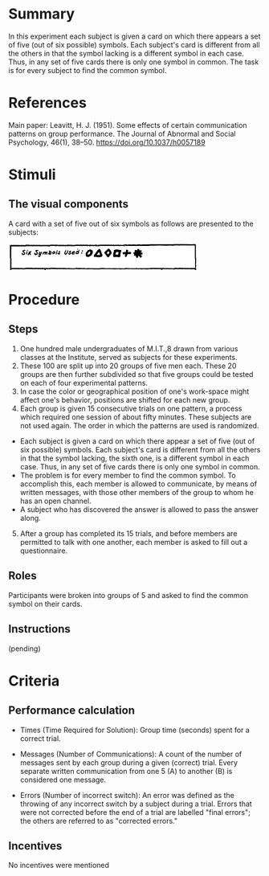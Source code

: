 # Summary
In this experiment each subject is given a card on which there appears a set of five (out of six possible) symbols. Each subject's card is different from all the others in that the symbol lacking is a different symbol in each case. Thus, in any set of five cards there is only one symbol in common. The task is for every subject to find the common symbol.

# References
Main paper: Leavitt, H. J. (1951). Some effects of certain communication patterns on group performance. The Journal of Abnormal and Social Psychology, 46(1), 38–50. https://doi.org/10.1037/h0057189

# Stimuli
## The visual components
A card with a set of five out of six symbols as follows are presented to the subjects:

![Alt text](/images/Find_the_common_symbol.jpg)

# Procedure
## Steps

1. One hundred male undergraduates of M.I.T.,8 drawn from various classes at the Institute, served as subjects for these experiments.
2. These 100 are split up into 20 groups of five men each. These 20 groups are then further subdivided so that five groups could be tested on each of four experimental patterns.
3. In case the color or geographical position of one's work-space might affect one's behavior, positions are shifted for each new group.
4. Each group is given 15 consecutive trials on one pattern, a process which required one session of about fifty minutes. These subjects are not used again. The order in which the patterns are used is randomized.
  - Each subject is given a card on which there appear a set of five (out of six possible) symbols. Each subject's card is different from all the others in that the symbol lacking, the sixth one, is a different symbol in each case. Thus, in any set of five cards there is only one symbol in common.
  - The problem is for every member to find the common symbol. To accomplish this, each member is allowed to communicate, by means of written messages, with those other members of the group to whom he has an open channel.
  - A subject who has discovered the answer is allowed to pass the answer along.
5. After a group has completed its 15 trials, and before members are permitted to talk with one another, each member is asked to fill out a questionnaire.

## Roles 

Participants were broken into groups of 5 and asked to find the common symbol on their cards.

## Instructions

(pending)

# Criteria
## Performance calculation

- Times (Time Required for Solution):
  Group time (seconds) spent for a correct trial.

- Messages (Number of Communications):
  A count of the number of messages sent by each group during a given (correct) trial. Every separate written communication from one 5 (A) to another (B) is considered one message.

- Errors (Number of incorrect switch):
  An error was defined as the throwing of any incorrect switch by a subject during a trial. Errors that were not corrected before the end of a trial are labelled "final errors"; the others are referred to as "corrected errors."

## Incentives

No incentives were mentioned
